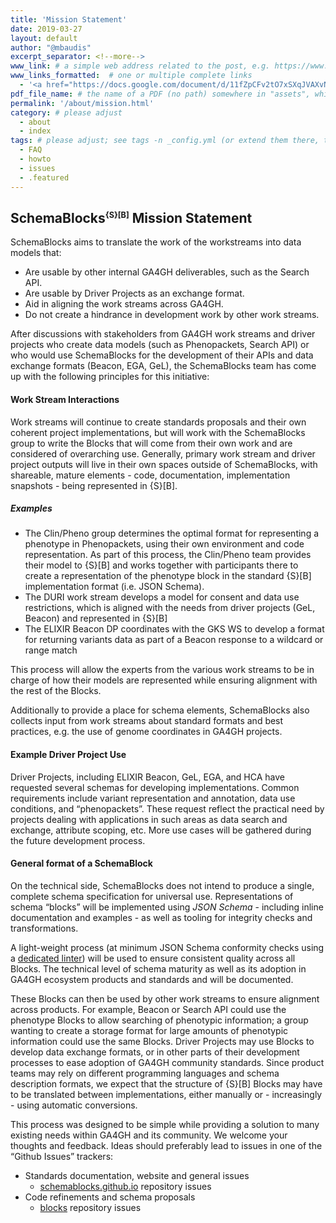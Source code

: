 ```yaml
---
title: 'Mission Statement'
date: 2019-03-27
layout: default
author: "@mbaudis"
excerpt_separator: <!--more-->
www_link: # a simple web address related to the post, e.g. https://www.ga4gh.org
www_links_formatted:  # one or multiple complete links
  - '<a href="https://docs.google.com/document/d/11fZpCFv2tO7xSXqJVAXvNDMpUxZ4wCkgvzjsgEI_8Ek/edit?ts=5c9b6c2cg" target="_blank">[Draft doc this page was based on]</a>'
pdf_file_name: # the name of a PDF (no path) somewhere in "assets", which will be auto-linked
permalink: '/about/mission.html'
category: # please adjust
  - about
  - index
tags: # please adjust; see tags -n _config.yml (or extend them there, too)
  - FAQ
  - howto
  - issues
  - .featured
---
```


<h2>SchemaBlocks<span style="position: relative; top: -0.6em; font-size: 0.6em; color: var(--site-color);">{S}[B]</span> Mission Statement</h2>

SchemaBlocks aims to translate the work of the workstreams into data models that:

* Are usable by other internal GA4GH deliverables, such as the Search API.
* Are usable by Driver Projects as an exchange format.
* Aid in aligning the work streams across GA4GH.
* Do not create a hindrance in development work by other work streams. 

<!--more-->

After discussions with stakeholders from GA4GH work streams and driver projects who create data models (such as Phenopackets, Search API) or who would use SchemaBlocks for the development of their APIs and data exchange formats (Beacon, EGA, GeL), the SchemaBlocks team has come up with the following principles for this initiative:

#### Work Stream Interactions

Work streams will continue to create standards proposals and their own coherent project implementations, but will work with the SchemaBlocks group to write the Blocks that will come from their own work and are considered of overarching use.
Generally, primary work stream and driver project outputs will live in their own spaces outside of SchemaBlocks, with shareable, mature elements - code, documentation, implementation snapshots - being represented in {S}[B].

##### Examples

* The Clin/Pheno group determines the optimal format for representing a phenotype in Phenopackets, using their own environment and code representation. As part of this process, the Clin/Pheno team provides their model to {S}[B] and works together with participants there to create a representation of the phenotype block in the standard {S}[B] implementation format (i.e. JSON Schema).
* The DURI work stream develops a model for consent and data use restrictions, which is aligned with the needs from driver projects (GeL, Beacon) and represented in {S}[B]
* The ELIXIR Beacon DP coordinates with the GKS WS to develop a format for returning variants data as part of a Beacon response to a wildcard or range match 

This process will allow the experts from the various work streams to be in charge of how their models are represented while ensuring alignment with the rest of the Blocks.  

Additionally to provide a place for schema elements, SchemaBlocks also collects input from work streams about standard formats and best practices, e.g. the use of genome coordinates in GA4GH projects.

#### Example Driver Project Use

Driver Projects, including ELIXIR Beacon, GeL, EGA, and HCA have requested several schemas for developing implementations. Common requirements include variant representation and annotation, data use conditions, and “phenopackets”. These request reflect the practical need by projects dealing with applications in such areas as data search and exchange, attribute scoping, etc. More use cases will be gathered during the future development process.

#### General format of a SchemaBlock

On the technical side, SchemaBlocks does not intend to produce a single, complete schema specification for universal use. Representations of schema “blocks” will be implemented using _JSON Schema_ - including inline documentation and examples - as well as tooling for integrity checks and transformations.

A light-weight process (at minimum JSON Schema conformity checks using a [dedicated linter](https://github.com/ga4gh-schemablocks/blocks/issues/10)) will be used to ensure consistent quality across all Blocks. The technical level of schema maturity as well as its adoption in GA4GH ecosystem products and standards and will be documented.

These Blocks can then be used by other work streams to ensure alignment across products.  For example, Beacon or Search API could use the phenotype Blocks to allow searching of phenotypic information; a group wanting to create a storage format for large amounts of phenotypic information could use the same Blocks. Driver Projects may use Blocks to develop data exchange formats, or in other parts of their development processes to ease adoption of GA4GH community standards. Since product teams may rely on different programming languages and schema description formats, we expect that the structure of {S}[B] Blocks may have to be translated between implementations, either manually or - increasingly - using automatic conversions.

This process was designed to be simple while providing a solution to many existing needs within GA4GH and its community.  We welcome your thoughts and feedback. Ideas should preferably lead to issues in one of the “Github Issues” trackers:

* Standards documentation, website and general issues  
    - [schemablocks.github.io](https://github.com/ga4gh-schemablocks/ga4gh-schemablocks.github.io/issues) repository issues
* Code refinements and schema proposals  
    - [blocks](https://github.com/ga4gh-schemablocks/blocks/issues) repository issues  
